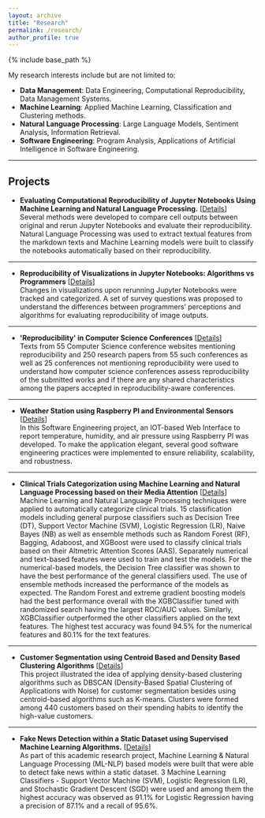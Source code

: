 ```yaml
---
layout: archive
title: "Research"
permalink: /research/
author_profile: true
---
```


{% include base_path %}

My research interests include but are not limited to:
* **Data Management**: Data Engineering, Computational Reproducibility, Data Management Systems.
* **Machine Learning**: Applied Machine Learning, Classification and Clustering methods.
* **Natural Language Processing**: Large Language Models, Sentiment Analysis, Information Retrieval.
* **Software Engineering**: Program Analysis, Applications of Artificial Intelligence in Software Engineering.

-----------
Projects
--------

* **Evaluating Computational Reproducibility of Jupyter Notebooks Using Machine Learning and Natural Language Processing.** [[Details](https://www.proquest.com/docview/3100751446)]  
Several methods were developed to compare cell outputs between original and rerun Jupyter Notebooks and evaluate their reproducibility. Natural Language Processing was used to extract textual features from the markdown texts and Machine Learning models were built to classify the notebooks automatically based on their reproducibility.

------------
* **Reproducibility of Visualizations in Jupyter Notebooks: Algorithms vs Programmers** [[Details](https://drive.google.com/file/d/1fZSJdANcql5apMjr57CopJBUG-dbZvVW/view?usp=sharing)]            
Changes in visualizations upon rerunning Jupyter Notebooks were tracked and categorized. A set of survey questions
was proposed to understand the differences between programmers’ perceptions and algorithms for evaluating reproducibility of image outputs.

--------------
* **'Reproducibility' in Computer Science Conferences** [[Details](https://drive.google.com/file/d/1VJ6nL-MRWqRf4L4tenVuevkFlOg63OzU/view?usp=sharing)]  
Texts from 55 Computer Science conference websites mentioning reproducibility and 250 research papers from 55
such conferences as well as 25 conferences not mentioning reproducibility were used to understand how computer
science conferences assess reproducibility of the submitted works and if there are any shared characteristics among
the papers accepted in reproducibility-aware conferences.

-------------
* **Weather Station using Raspberry PI and Environmental Sensors** [[Details](https://drive.google.com/file/d/1bHSWAc8fWyGAMf0Phi7SA5jb4rbDHEid/view?usp=sharing)]  
In this Software Engineering project, an IOT-based Web Interface to report temperature, humidity, and air pressure using Raspberry PI was developed. To make the application elegant, several good software engineering practices were implemented to ensure reliability, scalability, and robustness.

--------------
* **Clinical Trials Categorization using Machine Learning and Natural Language Processing based on their Media Attention** [[Details](https://drive.google.com/file/d/11aI6B0bhK6Lld2CxDS6OuWx-mVgB1xvc/view?usp=sharing)]    
Machine Learning and Natural Language Processing techniques were applied to automatically categorize clinical trials. 15 classification models including general purpose classifiers such as Decision Tree (DT), Support Vector Machine (SVM), Logistic Regression (LR), Naive Bayes (NB) as well as ensemble methods such as Random Forest (RF), Bagging, Adaboost, and XGBoost were used to classify clinical trials based on their Altmetric Attention Scores (AAS). Separately numerical and text-based features were used to train and test the models. For the numerical-based models, the Decision Tree classifier was shown to have the best performance of the general classifiers used. The use of ensemble methods increased the performance of the models as expected. The Random Forest and extreme gradient boosting models had the best performance overall with the XGBClassifier tuned with randomized search having the largest ROC/AUC values. Similarly, XGBClassifier outperformed the other classifiers applied on the text features. The highest test accuracy was found 94.5% for the numerical features and 80.1% for the text features.

----------------
* **Customer Segmentation using Centroid Based and Density Based Clustering Algorithms** [[Details](https://ieeexplore.ieee.org/document/8275249)]  
This project illustrated the idea of applying density-based clustering algorithms such as DBSCAN (Density-Based Spatial Clustering of Applications with Noise) for customer segmentation besides using centroid-based algorithms such as K-means. Clusters were formed among 440 customers based on their spending habits to identify the high-value customers.

----------------
* **Fake News Detection within a Static Dataset using Supervised Machine Learning Algorithms.** [[Details](https://drive.google.com/file/d/1oB37kZCG0zfEIKg_D_zRgzfonTHlVYEM/view)]  
As part of this academic research project, Machine Learning & Natural Language Processing (ML-NLP) based models were built that were able to detect fake news within a static dataset. 3 Machine Learning Classifiers - Support Vector Machine (SVM), Logistic Regression (LR), and Stochastic Gradient Descent (SGD) were used and among them the highest accuracy was observed as 91.1% for Logistic Regression having a precision of 87.1% and a recall of 95.6%.  
